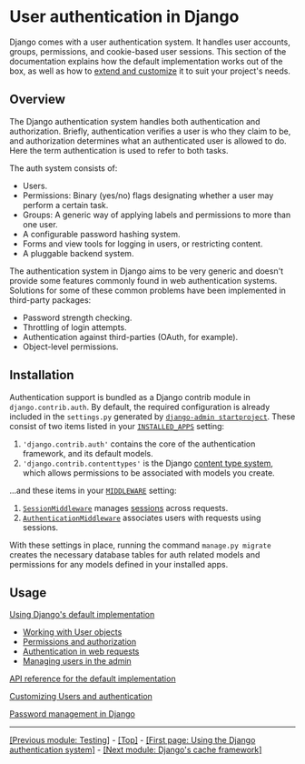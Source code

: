 # User authentication in Django

Django comes with a user authentication system. It handles user accounts, groups, permissions, and cookie-based user sessions. This section of the documentation explains how the default implementation works out of the box, as well as how to [extend and customize]() it to suit your project's needs. <!-- next module -->

## Overview

The Django authentication system handles both authentication and authorization. Briefly, authentication verifies a user is who they claim to be, and authorization determines what an authenticated user is allowed to do. Here the term authentication is used to refer to both tasks.

The auth system consists of:

* Users.
* Permissions: Binary (yes/no) flags designating whether a user may perform a certain task.
* Groups: A generic way of applying labels and permissions to more than one user.
* A configurable password hashing system.
* Forms and view tools for logging in users, or restricting content.
* A pluggable backend system.

The authentication system in Django aims to be very generic and doesn't provide some features commonly found in web authentication systems. Solutions for some of these common problems have been implemented in third-party packages:

* Password strength checking.
* Throttling of login attempts.
* Authentication against third-parties (OAuth, for example).
* Object-level permissions.

## Installation

Authentication support is bundled as a Django contrib module in `django.contrib.auth`. By default, the required configuration is already included in the `settings.py` generated by [`django-admin startproject`](https://docs.djangoproject.com/en/4.0/ref/django-admin/#django-admin-startproject). These consist of two items listed in your [`INSTALLED_APPS`](https://docs.djangoproject.com/en/4.0/ref/settings/#std:setting-INSTALLED_APPS) setting:

1. `'django.contrib.auth'` contains the core of the authentication framework, and its default models.
2. `'django.contrib.contenttypes'` is the Django [content type system](https://docs.djangoproject.com/en/4.0/ref/contrib/contenttypes/), which allows permissions to be associated with models you create.

...and these items in your [`MIDDLEWARE`](https://docs.djangoproject.com/en/4.0/ref/settings/#std:setting-MIDDLEWARE) setting:

1. [`SessionMiddleware`](https://docs.djangoproject.com/en/4.0/ref/middleware/#django.contrib.sessions.middleware.SessionMiddleware) manages [sessions](https://github.com/AndrewSRea/My_Learning_Port_II/tree/main/Django/Django_Docs/Handling_HTTP_Requests/Sessions#how-to-use-sessions) across requests.
2. [`AuthenticationMiddleware`](https://docs.djangoproject.com/en/4.0/ref/middleware/#django.contrib.auth.middleware.AuthenticationMiddleware) associates users with requests using sessions.

With these settings in place, running the command `manage.py migrate` creates the necessary database tables for auth related models and permissions for any models defined in your installed apps.

## Usage

[Using Django's default implementation](https://github.com/AndrewSRea/My_Learning_Port_II/tree/main/Django/Django_Docs/User_Authentication/Using_Auth_System#using-the-django-authentication-system)

* [Working with User objects](https://github.com/AndrewSRea/My_Learning_Port_II/tree/main/Django/Django_Docs/User_Authentication/Using_Auth_System#user-objects)
* [Permissions and authorization](https://github.com/AndrewSRea/My_Learning_Port_II/tree/main/Django/Django_Docs/User_Authentication/Using_Auth_System#permissions-and-authorization)
* [Authentication in web requests](https://github.com/AndrewSRea/My_Learning_Port_II/tree/main/Django/Django_Docs/User_Authentication/Using_Auth_System#authentication-in-web-requests)
* [Managing users in the admin]()

[API reference for the default implementation]()

[Customizing Users and authentication]()

[Password management in Django]()

<hr>

[[Previous module: Testing]](https://github.com/AndrewSRea/My_Learning_Port_II/tree/main/Django/Django_Docs/Testing#testing-in-django) - [[Top]](https://github.com/AndrewSRea/My_Learning_Port_II/tree/main/Django/Django_Docs/User_Authentication#user-authentication-in-django) - [[First page: Using the Django authentication system]](https://github.com/AndrewSRea/My_Learning_Port_II/tree/main/Django/Django_Docs/User_Authentication/Using_Auth_System#using-the-django-authentication-system) - [[Next module: Django's cache framework]]()